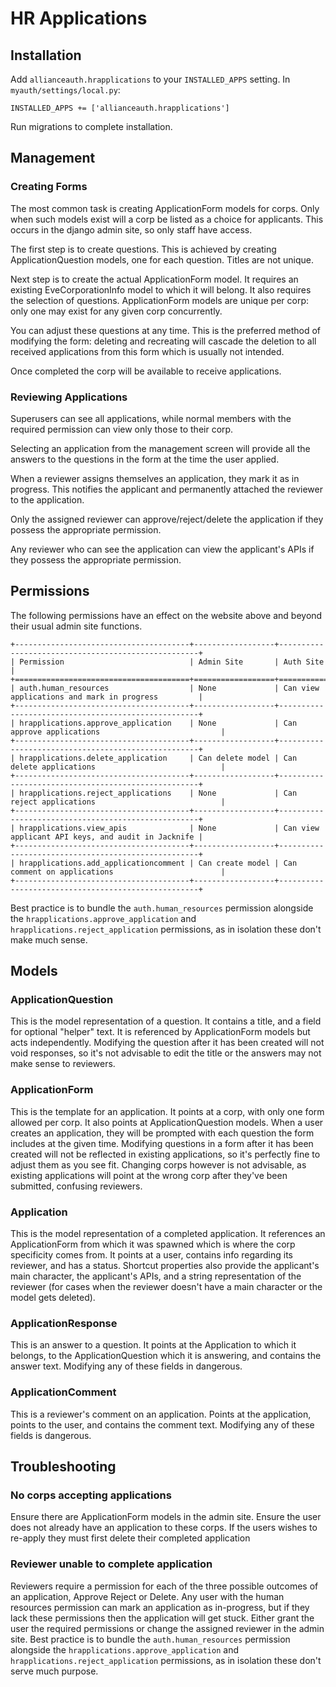 # HR Applications

## Installation

Add `allianceauth.hrapplications` to your `INSTALLED_APPS` setting. In `myauth/settings/local.py`:

    INSTALLED_APPS += ['allianceauth.hrapplications']

Run migrations to complete installation.

## Management

### Creating Forms

The most common task is creating ApplicationForm models for corps. Only when such models exist will a corp be listed as a choice for applicants. This occurs in the django admin site, so only staff have access.

The first step is to create questions. This is achieved by creating ApplicationQuestion models, one for each question. Titles are not unique.

Next step is to create the actual ApplicationForm model. It requires an existing EveCorporationInfo model to which it will belong. It also requires the selection of questions. ApplicationForm models are unique per corp: only one may exist for any given corp concurrently.

You can adjust these questions at any time. This is the preferred method of modifying the form: deleting and recreating will cascade the deletion to all received applications from this form which is usually not intended.

Once completed the corp will be available to receive applications.

### Reviewing Applications

Superusers can see all applications, while normal members with the required permission can view only those to their corp.

Selecting an application from the management screen will provide all the answers to the questions in the form at the time the user applied.

When a reviewer assigns themselves an application, they mark it as in progress. This notifies the applicant and permanently attached the reviewer to the application.

Only the assigned reviewer can approve/reject/delete the application if they possess the appropriate permission.

Any reviewer who can see the application can view the applicant's APIs if they possess the appropriate permission.

## Permissions

The following permissions have an effect on the website above and beyond their usual admin site functions.

```eval_rst
+---------------------------------------+------------------+----------------------------------------------------+
| Permission                            | Admin Site       | Auth Site                                          |
+=======================================+==================+====================================================+
| auth.human_resources                  | None             | Can view applications and mark in progress         |
+---------------------------------------+------------------+----------------------------------------------------+
| hrapplications.approve_application    | None             | Can approve applications                           |
+---------------------------------------+------------------+----------------------------------------------------+
| hrapplications.delete_application     | Can delete model | Can delete applications                            |
+---------------------------------------+------------------+----------------------------------------------------+
| hrapplications.reject_applications    | None             | Can reject applications                            |
+---------------------------------------+------------------+----------------------------------------------------+
| hrapplications.view_apis              | None             | Can view applicant API keys, and audit in Jacknife |
+---------------------------------------+------------------+----------------------------------------------------+
| hrapplications.add_applicationcomment | Can create model | Can comment on applications                        |
+---------------------------------------+------------------+----------------------------------------------------+

```

Best practice is to bundle the `auth.human_resources` permission alongside the `hrapplications.approve_application` and `hrapplications.reject_application` permissions, as in isolation these don't make much sense.

## Models

### ApplicationQuestion

This is the model representation of a question. It contains a title, and a field for optional "helper" text. It is referenced by ApplicationForm models but acts independently. Modifying the question after it has been created will not void responses, so it's not advisable to edit the title or the answers may not make sense to reviewers.

### ApplicationForm

This is the template for an application. It points at a corp, with only one form allowed per corp. It also points at ApplicationQuestion models. When a user creates an application, they will be prompted with each question the form includes at the given time. Modifying questions in a form after it has been created will not be reflected in existing applications, so it's perfectly fine to adjust them as you see fit. Changing corps however is not advisable, as existing applications will point at the wrong corp after they've been submitted, confusing reviewers.

### Application

This is the model representation of a completed application. It references an ApplicationForm from which it was spawned which is where the corp specificity comes from. It points at a user, contains info regarding its reviewer, and has a status. Shortcut properties also provide the applicant's main character, the applicant's APIs, and a string representation of the reviewer (for cases when the reviewer doesn't have a main character or the model gets deleted).

### ApplicationResponse

This is an answer to a question. It points at the Application to which it belongs, to the ApplicationQuestion which it is answering, and contains the answer text. Modifying any of these fields in dangerous.

### ApplicationComment

This is a reviewer's comment on an application. Points at the application, points to the user, and contains the comment text. Modifying any of these fields is dangerous.

## Troubleshooting

### No corps accepting applications

Ensure there are ApplicationForm models in the admin site. Ensure the user does not already have an application to these corps. If the users wishes to re-apply they must first delete their completed application

### Reviewer unable to complete application

Reviewers require a permission for each of the three possible outcomes of an application, Approve Reject or Delete. Any user with the human resources permission can mark an application as in-progress, but if they lack these permissions then the application will get stuck. Either grant the user the required permissions or change the assigned reviewer in the admin site. Best practice is to bundle the `auth.human_resources` permission alongside the `hrapplications.approve_application` and `hrapplications.reject_application` permissions, as in isolation these don't serve much purpose.
